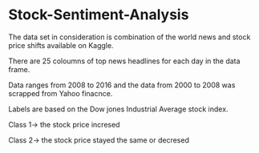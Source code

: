 # Stock-Sentiment-Analysis

The data set in consideration is combination of the world news and stock price shifts available on Kaggle.

There are 25 coloumns of top news headlines for each day in the data frame.

Data ranges from 2008 to 2016 and the data from 2000 to 2008 was scrapped from Yahoo finacnce.

Labels are based on the Dow jones Industrial Average stock index.

Class 1-> the stock price incresed

Class 2-> the stock price stayed the same or decresed
